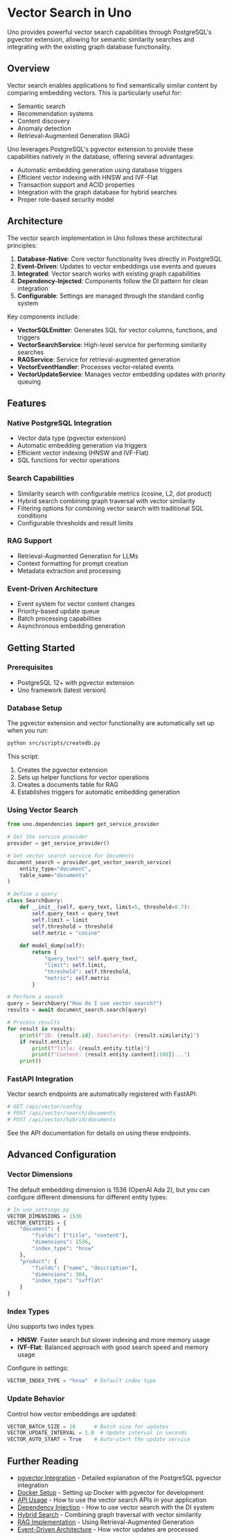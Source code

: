 # Vector Search in Uno

Uno provides powerful vector search capabilities through PostgreSQL's pgvector extension, allowing for semantic similarity searches and integrating with the existing graph database functionality.

## Overview

Vector search enables applications to find semantically similar content by comparing embedding vectors. This is particularly useful for:

- Semantic search
- Recommendation systems
- Content discovery
- Anomaly detection
- Retrieval-Augmented Generation (RAG)

Uno leverages PostgreSQL's pgvector extension to provide these capabilities natively in the database, offering several advantages:

- Automatic embedding generation using database triggers
- Efficient vector indexing with HNSW and IVF-Flat
- Transaction support and ACID properties
- Integration with the graph database for hybrid searches
- Proper role-based security model

## Architecture

The vector search implementation in Uno follows these architectural principles:

1. **Database-Native**: Core vector functionality lives directly in PostgreSQL
2. **Event-Driven**: Updates to vector embeddings use events and queues
3. **Integrated**: Vector search works with existing graph capabilities
4. **Dependency-Injected**: Components follow the DI pattern for clean integration
5. **Configurable**: Settings are managed through the standard config system

Key components include:

- **VectorSQLEmitter**: Generates SQL for vector columns, functions, and triggers
- **VectorSearchService**: High-level service for performing similarity searches
- **RAGService**: Service for retrieval-augmented generation
- **VectorEventHandler**: Processes vector-related events
- **VectorUpdateService**: Manages vector embedding updates with priority queuing

## Features

### Native PostgreSQL Integration

- Vector data type (pgvector extension)
- Automatic embedding generation via triggers
- Efficient vector indexing (HNSW and IVF-Flat)
- SQL functions for vector operations

### Search Capabilities

- Similarity search with configurable metrics (cosine, L2, dot product)
- Hybrid search combining graph traversal with vector similarity
- Filtering options for combining vector search with traditional SQL conditions
- Configurable thresholds and result limits

### RAG Support

- Retrieval-Augmented Generation for LLMs
- Context formatting for prompt creation
- Metadata extraction and processing

### Event-Driven Architecture

- Event system for vector content changes
- Priority-based update queue
- Batch processing capabilities
- Asynchronous embedding generation

## Getting Started

### Prerequisites

- PostgreSQL 12+ with pgvector extension
- Uno framework (latest version)

### Database Setup

The pgvector extension and vector functionality are automatically set up when you run:

```bash
python src/scripts/createdb.py
```

This script:
1. Creates the pgvector extension
2. Sets up helper functions for vector operations
3. Creates a documents table for RAG
4. Establishes triggers for automatic embedding generation

### Using Vector Search

```python
from uno.dependencies import get_service_provider

# Get the service provider
provider = get_service_provider()

# Get vector search service for documents
document_search = provider.get_vector_search_service(
    entity_type="document",
    table_name="documents"
)

# Define a query
class SearchQuery:
    def __init__(self, query_text, limit=5, threshold=0.7):
        self.query_text = query_text
        self.limit = limit
        self.threshold = threshold
        self.metric = "cosine"
    
    def model_dump(self):
        return {
            "query_text": self.query_text,
            "limit": self.limit,
            "threshold": self.threshold,
            "metric": self.metric
        }

# Perform a search
query = SearchQuery("How do I use vector search?")
results = await document_search.search(query)

# Process results
for result in results:
    print(f"ID: {result.id}, Similarity: {result.similarity}")
    if result.entity:
        print(f"Title: {result.entity.title}")
        print(f"Content: {result.entity.content[:100]}...")
    print()
```

### FastAPI Integration

Vector search endpoints are automatically registered with FastAPI:

```python
# GET /api/vector/config
# POST /api/vector/search/documents
# POST /api/vector/hybrid/documents
```

See the API documentation for details on using these endpoints.

## Advanced Configuration

### Vector Dimensions

The default embedding dimension is 1536 (OpenAI Ada 2), but you can configure different dimensions for different entity types:

```python
# In uno_settings.py
VECTOR_DIMENSIONS = 1536
VECTOR_ENTITIES = {
    "document": {
        "fields": ["title", "content"],
        "dimensions": 1536,
        "index_type": "hnsw"
    },
    "product": {
        "fields": ["name", "description"],
        "dimensions": 384,
        "index_type": "ivfflat"
    }
}
```

### Index Types

Uno supports two index types:
- **HNSW**: Faster search but slower indexing and more memory usage
- **IVF-Flat**: Balanced approach with good search speed and memory usage

Configure in settings:
```python
VECTOR_INDEX_TYPE = "hnsw"  # Default index type
```

### Update Behavior

Control how vector embeddings are updated:
```python
VECTOR_BATCH_SIZE = 10      # Batch size for updates
VECTOR_UPDATE_INTERVAL = 1.0  # Update interval in seconds
VECTOR_AUTO_START = True    # Auto-start the update service
```

## Further Reading

- [pgvector Integration](./pgvector_integration.md) - Detailed explanation of the PostgreSQL pgvector integration
- [Docker Setup](./docker_setup.md) - Setting up Docker with pgvector for development
- [API Usage](./api_usage.md) - How to use the vector search APIs in your application
- [Dependency Injection](./dependency_injection.md) - How to use vector search with the DI system
- [Hybrid Search](./hybrid_search.md) - Combining graph traversal with vector similarity
- [RAG Implementation](./rag.md) - Using Retrieval-Augmented Generation
- [Event-Driven Architecture](./events.md) - How vector updates are processed
